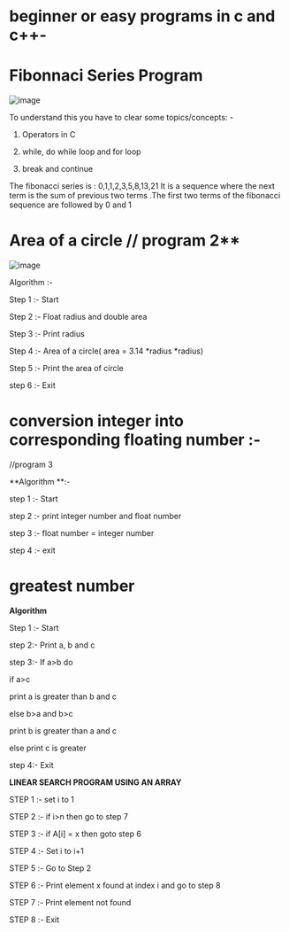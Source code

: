 # beginner  or easy programs in c and c++-

# Fibonnaci Series Program 




![image](https://media.geeksforgeeks.org/wp-content/cdn-uploads/program-for-fibonacci-numbers-1024x512.png)





To understand this you have to clear some topics/concepts: -




1. Operators in C





2. while, do while loop and for loop



3. break and continue





The fibonacci series is : 0,1,1,2,3,5,8,13,21
It is a sequence where the next term is the sum of previous two terms .The  first two terms of the fibonacci sequence are followed by 0 and 1








# Area of a circle     // program 2**


![image](https://www.cdn.geeksforgeeks.org/wp-content/uploads/Area-of-circle.png)



Algorithm :-





Step 1 :- Start





Step 2 :- Float radius and double area




Step 3 :- Print radius




Step  4 :- Area of a circle( area = 3.14 *radius *radius)




Step 5 :- Print the area of circle




step 6 :- Exit





# conversion integer into corresponding floating number :-


//program 3

**Algorithm **:-
 
 
 
step 1 :- Start




step 2 :- print integer number and float number 




step 3  :- float number = integer number




step 4  :- exit





# greatest number 
**Algorithm**


Step 1 :- Start



step 2:- Print a, b and c


step 3:- If a>b do
         
         
   
   if a>c
         
  print a is greater than b and c
  
  
  else
  b>a and b>c
  
  print b is greater than a and c
  
  
  else 
  print c is greater
  
  
  
  step 4:- Exit
         
         
**LINEAR SEARCH PROGRAM USING AN ARRAY**

STEP 1 :- set i to 1


STEP 2 :- if i>n then go to step 7


STEP 3 :- if A[i] = x then goto step 6


STEP 4 :- Set i to i+1 


STEP 5 :- Go to Step 2



STEP 6 :- Print element x found at index i and go to step 8


STEP 7 :- Print element not found


STEP 8 :- Exit
